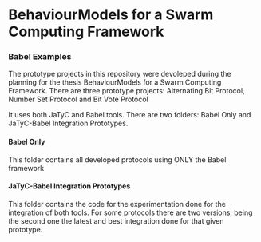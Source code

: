# BehaviourModels for a Swarm Computing Framework
### Babel Examples

The prototype projects in this repository were devoleped during the planning for the thesis BehaviourModels for a Swarm Computing Framework. There are three prototype projects: Alternating Bit Protocol, Number Set Protocol and Bit Vote Protocol

It uses both JaTyC and Babel tools. There are two folders: Babel Only and JaTyC-Babel Integration Prototypes. 

#### Babel Only
This folder contains all developed protocols using ONLY the Babel framework

#### JaTyC-Babel Integration Prototypes
This folder contains the code for the experimentation done for the integration of both tools. For some protocols there are two versions, being the second one the latest and best integration done for that given prototype.

